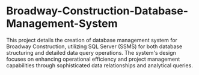 # Broadway-Construction-Database-Management-System
This project details the creation of database management system for Broadway Construction, utilizing SQL Server (SSMS) for both database structuring and detailed data query operations. The system's design focuses on enhancing operational efficiency and project management capabilities through sophisticated data relationships and analytical queries.
